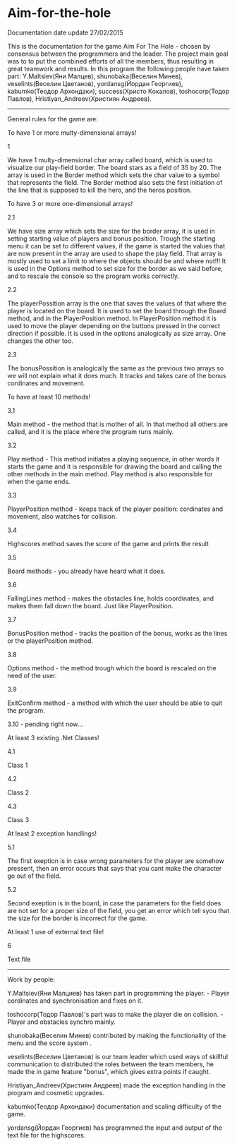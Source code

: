 ﻿# Aim-for-the-hole

Documentation date update 27/02/2015

This is the documentation for the game Aim For The Hole - chosen by consensus between the programmers and the leader.
The project main goal was to to put the combined efforts of all the members, thus resulting in great teamwork and results.
In this program the following people have taken part: 
Y.Maltsiev(Яни Малцев), shunobaka(Веселин Минев), veselints(Веселин Цветанов), yordansg(Йордан Георгиев), kabumko(Теодор Архондаки), success(Христо Кокалов), toshocorp(Тодор Павлов), Hristiyan_Andreev(Християн Андреев).

--------------------------------------------------------------------------------

General rules for the game are:

To have 1 or more multy-dimensional arrays!

1

We have 1 multy-dimensional char array called board, which is used to visualize our play-field border.
The board stars as a field of 35 by 20.
The array is used in the Border method which sets the char value to a symbol that represents the field.
The Border method also sets the first initiation of the line that is supposed to kill the hero, and the heros position. 

To have 3 or more one-dimensional arrays!

2.1

We have size array which sets the size for the border array, it is used in setting starting value of players and bonus position.
Trough the starting menu it can be set to different values, if the game is started the values that are now present in the array are used to shape the play field.
That array is mostly used to set a limit to where the objects should be and where not!!!
It is used in the Options method to set size for the border as we said before, and to rescale the console so the program works correctly.

2.2

The playerPossition array is the one that saves the values of that where the player is located on the board.
It is used to set the board through the Board method, and in the PlayerPosition method.
In PlayerPosition method it is used to move the player depending on the buttons pressed in the correct direction if possible.
It is used in the options analogically as size array. One changes the other too.

2.3

The bonusPossition is analogically the same as the previous two arrays so we will not explain what it does much.
It tracks and takes care of the bonus cordinates and movement.

To have at least 10 methods!

3.1

Main method - the method that is mother of all.
In that method all others are called, and it is the place where the program runs mainly.

3.2

Play method - This method initiates a playing sequence, in other words it starts the game and it is responsible for drawing the board and calling the other methods in the main method.
Play method is also responsible for when the game ends.

3.3

PlayerPosition method - keeps track of the player position: cordinates and movement, also watches for collision.

3.4

Highscores method saves the score of the game and prints the result

3.5

Board methods - you already have heard what it does.

3.6

FallingLines method - makes the obstacles line, holds coordinates, and makes them fall down the board. Just like PlayerPosition.

3.7

BonusPosition method - tracks the position of the bonus, works as the lines or the playerPosition method.

3.8

Options method - the method trough which the board is rescaled on the need of the user.

3.9

ExitConfirm method - a method with which the user should be able to quit the program.

3.10 - pending right now...

At least 3 existing .Net Classes!

4.1

Class 1

4.2

Class 2

4.3

Class 3

At least 2 exception handlings!

5.1

The first exeption is in case wrong parameters for the player are somehow pressent, then an error occurs that says that you cant make the character go out of the field.

5.2

Second exeption is in the board, in case the parameters for the field does are not set for a proper size of the field, you get an error which tell syou that the size for the border is incorrect for the game.

At least 1 use of external text file!

6

Text file

--------------------------------------------------------------------------------

Work by people:

Y.Maltsiev(Яни Малциев) has taken part in programming the player. - Player cordinates and synchronisation and fixes on it.

toshocorp(Тодор Павлов)'s part was to make the player die on collision. - Player and obstacles synchro mainly.

shunobaka(Веселин Минев) contributed by making the functionality of the menu and the score system .

veselints(Веселин Цветанов) is our team leader which used ways of skillful communication to distributed the roles between the team members, he made the in game feature "bonus", which gives extra points if caught.

Hristiyan_Andreev(Християн Андреев) made the exception handling in the program and cosmetic upgrades.

kabumko(Теодор Архондаки) documentation and scaling difficulty of the game.

yordansg(Йордан Георгиев) has programmed the input and output of the text file for the highscores.
